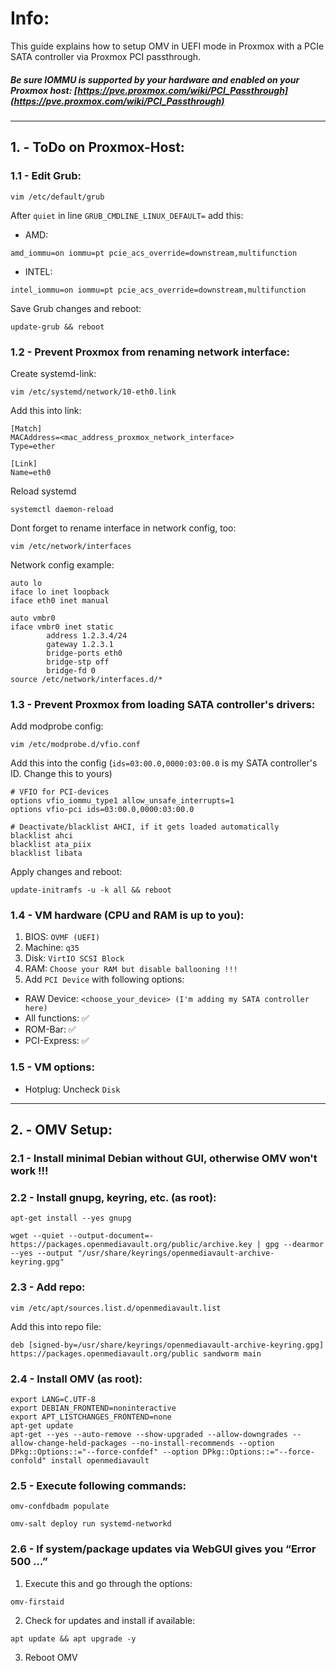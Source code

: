# Info:
This guide explains how to setup OMV in UEFI mode in Proxmox with a PCIe SATA controller via Proxmox PCI passthrough.
##### Be sure IOMMU is supported by your hardware and enabled on your Proxmox host: [https://pve.proxmox.com/wiki/PCI_Passthrough](https://pve.proxmox.com/wiki/PCI_Passthrough)
  
---
  
## 1. - ToDo on Proxmox-Host:
### 1.1 - Edit Grub:
```
vim /etc/default/grub
```
After `quiet` in line `GRUB_CMDLINE_LINUX_DEFAULT=` add this:  
- AMD:
```
amd_iommu=on iommu=pt pcie_acs_override=downstream,multifunction
```
- INTEL:
```
intel_iommu=on iommu=pt pcie_acs_override=downstream,multifunction
```
Save Grub changes and reboot:
```
update-grub && reboot
```
  
### 1.2 - Prevent Proxmox from renaming network interface:
Create systemd-link:
```
vim /etc/systemd/network/10-eth0.link
```
Add this into link:
```
[Match]
MACAddress=<mac_address_proxmox_network_interface>
Type=ether

[Link]
Name=eth0
```
Reload systemd
```
systemctl daemon-reload
```
Dont forget to rename interface in network config, too:
```
vim /etc/network/interfaces
```
Network config example:
```
auto lo
iface lo inet loopback
iface eth0 inet manual

auto vmbr0
iface vmbr0 inet static
        address 1.2.3.4/24
        gateway 1.2.3.1
        bridge-ports eth0
        bridge-stp off
        bridge-fd 0
source /etc/network/interfaces.d/*
```
  
### 1.3 - Prevent Proxmox from loading SATA controller's drivers:
Add modprobe config:
```
vim /etc/modprobe.d/vfio.conf
```
Add this into the config (`ids=03:00.0,0000:03:00.0` is my SATA controller's ID. Change this to yours)
```
# VFIO for PCI-devices
options vfio_iommu_type1 allow_unsafe_interrupts=1
options vfio-pci ids=03:00.0,0000:03:00.0 

# Deactivate/blacklist AHCI, if it gets loaded automatically
blacklist ahci
blacklist ata_piix
blacklist libata
```
Apply changes and reboot:
```
update-initramfs -u -k all && reboot
```
  
### 1.4 - VM hardware (CPU and RAM is up to you):
1. BIOS: `OVMF (UEFI)`
2. Machine: `q35`
3. Disk: `VirtIO SCSI Block`
4. RAM: `Choose your RAM but disable ballooning !!!`
5. Add `PCI Device` with following options:
- RAW Device: `<choose_your_device> (I'm adding my SATA controller here)`
- All functions: ✅
- ROM-Bar: ✅
- PCI-Express: ✅
  
### 1.5 - VM options:
- Hotplug: Uncheck `Disk`
  
---
  
## 2. - OMV Setup:
  
### 2.1 - Install minimal Debian without GUI, otherwise OMV won't work !!!
  
### 2.2 - Install gnupg, keyring, etc. (as root):
```
apt-get install --yes gnupg
```
```
wget --quiet --output-document=- https://packages.openmediavault.org/public/archive.key | gpg --dearmor --yes --output "/usr/share/keyrings/openmediavault-archive-keyring.gpg"
```
### 2.3 - Add repo:
```
vim /etc/apt/sources.list.d/openmediavault.list
```
Add this into repo file:
```
deb [signed-by=/usr/share/keyrings/openmediavault-archive-keyring.gpg] https://packages.openmediavault.org/public sandworm main
```
### 2.4 - Install OMV (as root):
```
export LANG=C.UTF-8
export DEBIAN_FRONTEND=noninteractive
export APT_LISTCHANGES_FRONTEND=none
apt-get update
apt-get --yes --auto-remove --show-upgraded --allow-downgrades --allow-change-held-packages --no-install-recommends --option DPkg::Options::="--force-confdef" --option DPkg::Options::="--force-confold" install openmediavault
```
### 2.5 - Execute following commands:
```
omv-confdbadm populate
```
```
omv-salt deploy run systemd-networkd
```
  
### 2.6 - If system/package updates via WebGUI gives you “Error 500 …”
1. Execute this and go through the options:
```
omv-firstaid
```
2. Check for updates and install if available:
```
apt update && apt upgrade -y
```
3. Reboot OMV
